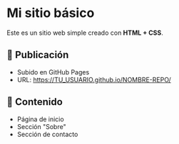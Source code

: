 # Mi sitio básico

Este es un sitio web simple creado con **HTML + CSS**.

## 🚀 Publicación
- Subido en GitHub Pages
- URL: https://TU_USUARIO.github.io/NOMBRE-REPO/

## 📌 Contenido
- Página de inicio
- Sección "Sobre"
- Sección de contacto
